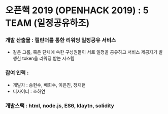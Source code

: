 # 오픈핵 2019 (OPENHACK 2019) : 5 TEAM (일정공유하조)

### 개발 산출물 : 캘린더를 통한 리워딩 일정공유 서비스
- 같은 그룹, 혹은 단체에 속한 구성원들이 서로 일정을 공유하고 서비스 제공자가 발행한 token을 리워딩 받는 시스템

### 참여 인력 : 
- 개발자 : 송현수, 배희수, 이은진, 정재헌 
- 디자이너 : 조하연

### 개발스택 : html, node.js, ES6, klaytn, solidity


